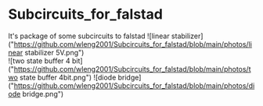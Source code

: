 # Subcircuits_for_falstad
 It's package of some subcircuits to falstad
![linear stabilizer]("https://github.com/wleng2001/Subcircuits_for_falstad/blob/main/photos/linear stabilizer 5V.png")</br>
![two state buffer 4 bit]("https://github.com/wleng2001/Subcircuits_for_falstad/blob/main/photos/two state buffer 4bit.png")
![diode bridge]("https://github.com/wleng2001/Subcircuits_for_falstad/blob/main/photos/diode bridge.png")</br>
